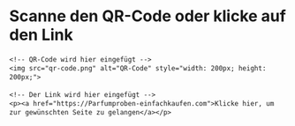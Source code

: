 <!DOCTYPE html>
<html lang="de">
<head>
    <meta charset="UTF-8">
    <meta name="viewport" content="width=device-width, initial-scale=1.0">
    <title>QR-Code und Link</title>
</head>
<body>
    <h1>Scanne den QR-Code oder klicke auf den Link</h1>

    <!-- QR-Code wird hier eingefügt -->
    <img src="qr-code.png" alt="QR-Code" style="width: 200px; height: 200px;">

    <!-- Der Link wird hier eingefügt -->
    <p><a href="https://Parfumproben-einfachkaufen.com">Klicke hier, um zur gewünschten Seite zu gelangen</a></p>
</body>
</html>
